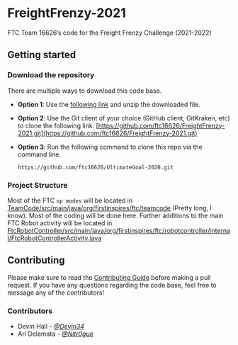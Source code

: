 # FreightFrenzy-2021

FTC Team 16626’s code for the Freight Frenzy Challenge (2021-2022)

## Getting started

### Download the repository

There are multiple ways to download this code base.

- **Option 1**: Use the [following link](https://github.com/ftc16626/FreightFrenzy-2021/archive/dev.zip) and unzip the downloaded file.
- **Option 2**: Use the Git client of your choice (GitHub client, GitKraken, etc) to clone the following link: [https://github.com/ftc16626/FreightFrenzy-2021.git](https://github.com/ftc16626/FreightFrenzy-2021.git)
- **Option 3**: Run the following command to clone this repo via the command line.

  `https://github.com/ftc16626/UltimateGoal-2020.git`

### Project Structure

Most of the FTC `op modes` will be located in [TeamCode/src/main/java/org/firstinspires/ftc/teamcode](TeamCode/src/main/java/org/firstinspires/ftc/teamcode) (Pretty long, I know). Most of the coding will be done here.
Further additions to the main FTC Robot activity will be located in [FtcRobotController/src/main/java/org/firstinspires/ftc/robotcontroller/internal/FtcRobotControllerActivity.java](FtcRobotController/src/main/java/org/firstinspires/ftc/robotcontroller/internal/FtcRobotControllerActivity.java)

## Contributing

Please make sure to read the [Contributing Guide](CONTRIBUTING.md) before making a pull request. If you have any questions regarding the code base, feel free to message any of the contributors!

### Contributors

- Devin Hall - [_@Devin34_](https://github.com/Devin34)
- Ari Delamata - [_@Nitr0gue_](https://github.com/Nitr0gue)
